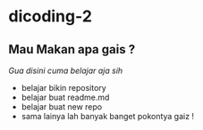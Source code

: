 dicoding-2
==
Mau Makan apa gais ?
--
*Gua disini cuma belajar aja sih*
- belajar bikin repository
- belajar buat readme.md
- belajar buat new repo
- sama lainya lah banyak banget pokontya gaiz !
